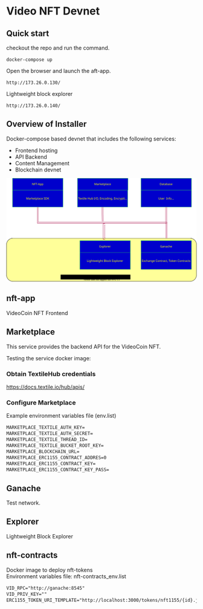 # Video NFT Devnet

## Quick start
checkout the repo and run the command.
```
docker-compose up
```
Open the browser and launch the aft-app.
```
http://173.26.0.130/
```

Lightweight block explorer
```
http://173.26.0.140/
```

## Overview of Installer
Docker-compose based devnet that includes the following services:
* Frontend hosting
* API Backend
* Content Management
* Blockchain devnet

![Video NFT Devenet](./docs/devnet.drawio.svg)

## nft-app
VideoCoin NFT Frontend

## Marketplace
This service provides the backend API for the VideoCoin NFT.

Testing the service docker image:

### Obtain TextileHub credentials
https://docs.textile.io/hub/apis/

### Configure Marketplace
Example environment variables file (env.list)
```
MARKETPLACE_TEXTILE_AUTH_KEY=
MARKETPLACE_TEXTILE_AUTH_SECRET=
MARKETPLACE_TEXTILE_THREAD_ID=
MARKETPLACE_TEXTILE_BUCKET_ROOT_KEY=
MARKETPLACE_BLOCKCHAIN_URL=
MARKETPLACE_ERC1155_CONTRACT_ADDRES=0
MARKETPLACE_ERC1155_CONTRACT_KEY=
MARKETPLACE_ERC1155_CONTRACT_KEY_PASS=
```

## Ganache
Test network.

## Explorer
Lightweight Block Explorer

## nft-contracts
Docker image to deploy nft-tokens  
Environment variables file: nft-contracts_env.list
```
VID_RPC="http://ganache:8545"
VID_PRIV_KEY=""
ERC1155_TOKEN_URI_TEMPLATE="http://localhost:3000/tokens/nft1155/{id}.json
```